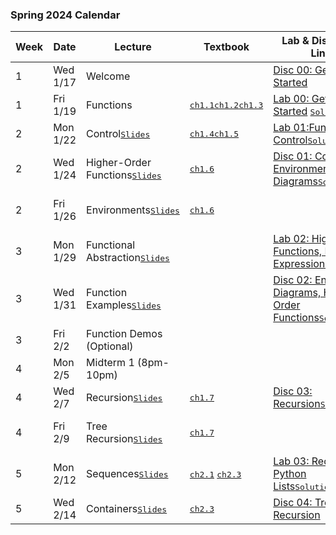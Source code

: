 ### Spring 2024 Calendar

| Week | Date     | Lecture                                                      | Textbook                                                     | Lab & Discussion Links                                       | Homework & Project                                           |
| ---- | -------- | ------------------------------------------------------------ | ------------------------------------------------------------ | ------------------------------------------------------------ | ------------------------------------------------------------ |
| 1    | Wed 1/17 | Welcome                                                      |                                                              | [Disc 00: Getting Started](./discussion/Disc00_Getting_Started.pdf) |                                                              |
| 1    | Fri 1/19 | Functions                                                    | <kbd>[ch1.1](https://www.composingprograms.com/pages/11-getting-started.html)</kbd><kbd>[ch1.2](https://www.composingprograms.com/pages/12-elements-of-programming.html)</kbd><kbd>[ch1.3](https://www.composingprograms.com/pages/13-defining-new-functions.html)</kbd> | [Lab 00: Getting Started](./labs/Lab00_Getting_Started.md) <kbd>[Solutions](./offical-solutions/lab/lab00/lab00.py)</kbd> | [HW 01: Functions, Control](./homework/Homework01_Functions_Control.md) <kbd>[Solutions](./offical-solutions/homework/homework01/hw01.py)</kbd> |
| 2    | Mon 1/22 | Control<kbd>[Slides](slides/03-Control_1pp.pdf)</kbd>        | <kbd>[ch1.4](https://www.composingprograms.com/pages/14-designing-functions.html)</kbd><kbd>[ch1.5](https://www.composingprograms.com/pages/15-control.html)</kbd> | [Lab 01:Functions, Control](./labs/Lab01_Functions_Control.md)<kbd>[Solutions](./offical-solutions/lab/lab01/lab01.py)</kbd> |                                                              |
| 2    | Wed 1/24 | Higher-Order Functions<kbd>[Slides](slides/04-Higher-Order_Functions_1pp.pdf)</kbd> | <kbd>[ch1.6](https://www.composingprograms.com/pages/16-higher-order-functions.html)</kbd> | [Disc 01: Control, Environment Diagrams](./discussion/Disc01_Control_Environment_diagrams.pdf)<kbd>[Solutions](./offical-solutions/discussion/Disc01_Control_Environment_diagrams.pdf)</kbd> | [Hog](./project/Project01_The_Game_of_Hog_hog.md)            |
| 2    | Fri 1/26 | Environments<kbd>[Slides](slides/05-Environments_1pp.pdf)</kbd> | <kbd>[ch1.6](https://www.composingprograms.com/pages/16-higher-order-functions.html)</kbd> |                                                              | [HW 02: Higher-Order Functions](./homework/Homework02_Higher_Order_Functions.md)<kbd>[Solutions](./offical-solutions/homework/homework02/hw02.py)</kbd> |
| 3    | Mon 1/29 | Functional Abstraction<kbd>[Slides](./slides/06-Functional_Abstraction_1pp.pdf)</kbd> |                                                              | [Lab 02: Highr-Order Functions, Lambda Expressions](./labs/Lab02_Higher_Order_Functions_Lambda_Expressions.md)<kbd>[Solutions](./offical-solutions/lab/lab02/lab02.py)</kbd> |                                                              |
| 3    | Wed 1/31 | Function Examples<kbd>[Slides](./slides/07-Function_Examples_1pp.pdf)</kbd> |                                                              | [Disc 02: Environment Diagrams, Higher-Order Functions](./discussion/Disc02_Environment_Diagrams_Higher_Order_Functions.pdf)<kbd>[Solutions](./offical-solutions/discussion/Disc02_Environment_Diagrams_Higher_Order_Functions.pdf)</kbd> |                                                              |
| 3    | Fri 2/2  | Function Demos (Optional)                                    |                                                              |                                                              |                                                              |
| 4    | Mon 2/5  | Midterm 1 (8pm-10pm)                                         |                                                              |                                                              |                                                              |
| 4    | Wed 2/7  | Recursion<kbd>[Slides](./slides/09-Recursion_1pp.pdf)</kbd>  | <kbd>[ch1.7](https://www.composingprograms.com/pages/17-recursive-functions.html)</kbd> | [Disc 03: Recursion](./discussion/Disc03_Recursion.pdf)<kbd>[Solutions](./offical-solutions/discussion/Disc03_Recursion.pdf)</kbd> |                                                              |
| 4    | Fri 2/9  | Tree Recursion<kbd>[Slides](./slides/10-Tree_Recursion_1pp.pdf)</kbd> | <kbd>[ch1.7](https://www.composingprograms.com/pages/17-recursive-functions.html)</kbd> |                                                              | [HW 03: Recursion, Tree Recursion](./homework/Homework03_Recursion_Tree_Recursion.md)<kbd>[Solutions](./offical-solutions/homework/homework03/hw03.py)</kbd> |
| 5    | Mon 2/12 | Sequences<kbd>[Slides](./slides/11-Sequences_1pp.pdf)</kbd>  | <kbd>[ch2.1](https://www.composingprograms.com/pages/21-introduction.html)</kbd> <kbd>[ch2.3](https://www.composingprograms.com/pages/23-sequences.html)</kbd> | [Lab 03: Recursion, Python Lists](./labs/Lab03_Recursion_Python_Lists.md)<kbd>[Solutions](./offical-solutions/lab/lab03/lab03.py)</kbd> |                                                              |
| 5    | Wed 2/14 | Containers<kbd>[Slides](./slides/12-Containers_1pp.pdf)</kbd> | <kbd>[ch2.3](https://www.composingprograms.com/pages/23-sequences.html)</kbd> | [Disc 04: Tree Recursion](./discussion/Disc04_Tree_Recursion.pdf) |                                                              |

  

 
